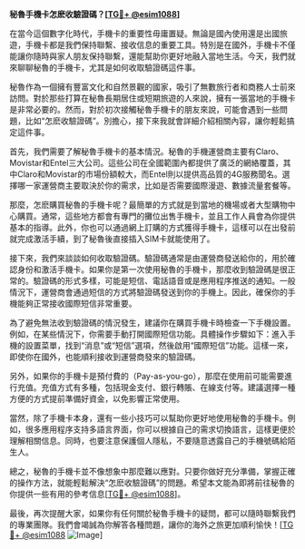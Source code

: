 **秘魯手機卡怎麽收驗證碼？[[TG💪+ @esim1088](https://t.me/s/esim1088)]**

在當今這個數字化時代，手機卡的重要性毋庸置疑。無論是國內使用還是出國旅遊，手機卡都是我們保持聯繫、接收信息的重要工具。特別是在國外，手機卡不僅能讓你隨時與家人朋友保持聯繫，還能幫助你更好地融入當地生活。今天，我們就來聊聊秘魯的手機卡，尤其是如何收取驗證碼這件事。

秘魯作為一個擁有豐富文化和自然景觀的國家，吸引了無數旅行者和商務人士前來訪問。對於那些打算在秘魯長期居住或短期旅遊的人來說，擁有一張當地的手機卡是非常必要的。然而，對於初次接觸秘魯手機卡的朋友來說，可能會遇到一些問題，比如“怎麽收驗證碼”。別擔心，接下來我就會詳細介紹相關內容，讓你輕鬆搞定這件事。

首先，我們需要了解秘魯手機卡的基本情況。秘魯的手機運營商主要有Claro、Movistar和Entel三大公司。這些公司在全國範圍內都提供了廣泛的網絡覆蓋，其中Claro和Movistar的市場份額較大，而Entel則以提供高品質的4G服務聞名。選擇哪一家運營商主要取決於你的需求，比如是否需要國際漫遊、數據流量套餐等。

那麼，怎麽購買秘魯的手機卡呢？最簡單的方式就是到當地的機場或者大型購物中心購買。通常，這些地方都會有專門的攤位出售手機卡，並且工作人員會為你提供基本的指導。此外，你也可以通過網上訂購的方式獲得手機卡，這樣可以在出發前就完成激活手續，到了秘魯後直接插入SIM卡就能使用了。

接下來，我們來談談如何收取驗證碼。驗證碼通常是由運營商發送給你的，用於確認身份和激活手機卡。如果你是第一次使用秘魯的手機卡，那麼收到驗證碼是很正常的。驗證碼的形式多樣，可能是短信、電話語音或是應用程序推送的通知。一般情況下，運營商會通過短信的方式將驗證碼發送到你的手機上。因此，確保你的手機能夠正常接收國際短信非常重要。

為了避免無法收到驗證碼的情況發生，建議你在購買手機卡時檢查一下手機設置。例如，在某些情況下，你需要手動打開國際短信功能。具體操作步驟如下：進入手機的設置菜單，找到“消息”或“短信”選項，然後啟用“國際短信”功能。這樣一來，即使你在國外，也能順利接收到運營商發來的驗證碼。

另外，如果你的手機卡是預付費的（Pay-as-you-go），那麼在使用前可能需要進行充值。充值方式有多種，包括現金支付、銀行轉賬、在線支付等。建議選擇一種方便的方式提前準備好資金，以免影響正常使用。

當然，除了手機卡本身，還有一些小技巧可以幫助你更好地使用秘魯的手機卡。例如，很多應用程序支持多語言界面，你可以根據自己的需求切換語言，這樣更便於理解相關信息。同時，也要注意保護個人隱私，不要隨意透露自己的手機號碼給陌生人。

總之，秘魯的手機卡並不像想象中那麼難以應對。只要你做好充分準備，掌握正確的操作方法，就能輕鬆解決“怎麽收驗證碼”的問題。希望本文能為即將前往秘魯的你提供一些有用的參考信息[[TG💪+ @esim1088](https://t.me/s/esim1088)]。

最後，再次提醒大家，如果你有任何關於秘魯手機卡的疑問，都可以隨時聯繫我們的專業團隊。我們會竭誠為你解答各種問題，讓你的海外之旅更加順利愉快！[[TG💪+ @esim1088](https://t.me/s/esim1088) ![Image](https://i.postimg.cc/4NQfJmqS/Snipaste-2025-05-13-00-14-12.png)]